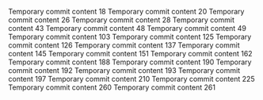 Temporary commit content 18
Temporary commit content 20
Temporary commit content 26
Temporary commit content 28
Temporary commit content 43
Temporary commit content 48
Temporary commit content 49
Temporary commit content 103
Temporary commit content 125
Temporary commit content 126
Temporary commit content 137
Temporary commit content 145
Temporary commit content 151
Temporary commit content 162
Temporary commit content 188
Temporary commit content 190
Temporary commit content 192
Temporary commit content 193
Temporary commit content 197
Temporary commit content 210
Temporary commit content 225
Temporary commit content 260
Temporary commit content 261
